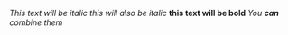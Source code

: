 *This text will be italic*
_this will also be italic_
**this text will be bold**
_You **can** combine them_
